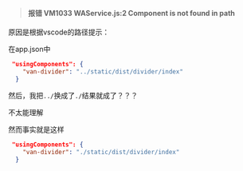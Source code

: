> #### 报错 VM1033 WAService.js:2 Component is not found in path

原因是根据vscode的路径提示：

在app.json中

```json
 "usingComponents": {  
    "van-divider": "../static/dist/divider/index"
  }
```

然后，我把`../`换成了`./`结果就成了？？？

不太能理解

然而事实就是这样

```json
 "usingComponents": {  
    "van-divider": "./static/dist/divider/index"
  }
```

